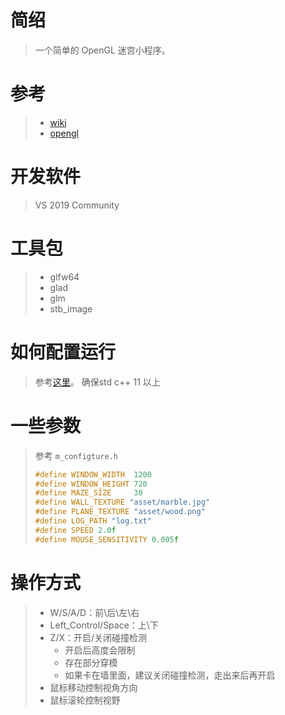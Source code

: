 

# 简绍

> 一个简单的 OpenGL 迷宫小程序。

# 参考

> - [wiki](https://en.wikipedia.org/wiki/Maze_generation_algorithm)
> - [opengl](https://learnopengl.com/)

# 开发软件

> VS 2019 Community

# 工具包

> - glfw64
> - glad
> - glm
> - stb_image

# 如何配置运行

> 参考[这里](https://morisa66.github.io/2021/01/22/OpenGL1/)。
> 确保std c++ 11 以上

# 一些参数

> 参考 `m_configture.h`
>
> ~~~cpp
> #define WINDOW_WIDTH	1200
> #define WINDOW_HEIGHT	720
> #define MAZE_SIZE		30
> #define WALL_TEXTURE "asset/marble.jpg"
> #define PLANE_TEXTURE "asset/wood.png"
> #define LOG_PATH "log.txt"
> #define SPEED 2.0f
> #define MOUSE_SENSITIVITY 0.005f
> ~~~

# 操作方式

> - W/S/A/D：前\后\左\右
> - Left_Control/Space：上\下
> - Z/X：开启/关闭碰撞检测
>   - 开启后高度会限制
>   - 存在部分穿模
>   - 如果卡在墙里面，建议关闭碰撞检测，走出来后再开启
> - 鼠标移动控制视角方向
> - 鼠标滚轮控制视野
